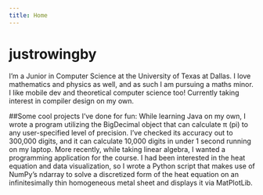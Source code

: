 ```yaml
---
title: Home
---
```

# justrowingby
I’m a Junior in Computer Science at the University of Texas at Dallas. I love mathematics and physics as well, and as such I am pursuing a maths minor. I like mobile dev and theoretical computer science too! Currently taking interest in compiler design on my own.

##Some cool projects I’ve done for fun:
While learning Java on my own, I wrote a program utilizing the BigDecimal object that can calculate π (pi) to any user-specified level of precision. I’ve checked its accuracy out to 300,000 digits, and it can calculate 10,000 digits in under 1 second running on my laptop.
More recently, while taking linear algebra, I wanted a programming application for the course. I had been interested in the heat equation and data visualization, so I wrote a Python script that makes use of NumPy’s ndarray to solve a discretized form of the heat equation on an infinitesimally thin homogeneous metal sheet and displays it via MatPlotLib.
